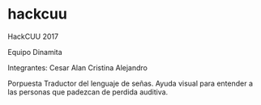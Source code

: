 # hackcuu
HackCUU 2017

Equipo Dinamita

Integrantes:
  Cesar
  Alan
  Cristina
  Alejandro
  
Porpuesta
  Traductor del lenguaje de señas. Ayuda visual para entender a las personas que padezcan de perdida auditiva.
  
  

